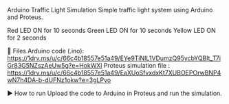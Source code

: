 Arduino Traffic Light Simulation
Simple traffic light system using Arduino and Proteus.

Red LED ON for 10 seconds
Green LED ON for 10 seconds
Yellow LED ON for 2 seconds

📂 Files
Arduino code (.ino): https://1drv.ms/u/c/66c4b18557e51a49/EYe9TiNIL1VDumzQ95ycbYQBlt_T7iGr83G5NZszAeUw5g?e=HokWXl
Proteus simulation file : https://1drv.ms/u/c/66c4b18557e51a49/EaXUoSfvxdxKt7XUBOEPOrwBNP4wN7h4DA-b-dUFNz1okw?e=3gLPyo

▶️ How to run
Upload the code to Arduino in Proteus and run the simulation.
